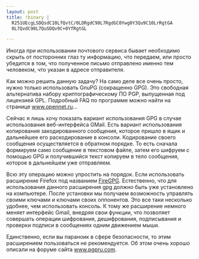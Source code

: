 ```yaml
--- 
layout: post
title: !binary |
  R251UEcgLSDQsdC10LfQvtC/0LDRgdC90L7RgdGC0Ywg0Y3Qu9C10LrRgtGA
  0L7QvdC90L7QuSDQv9C+0YfRgtGL

---
```

Иногда при использовании почтового сервиса бывает необходимо скрыть от посторонних глаз ту информацию, что передаем, или просто убедится в том, что полученное письмо отправлено именно тем человеком, что указан в адресе отправителя.

Как можно решить данную задачу? На само деле все очень просто, нужно только использовать GnuPG (сокращенно GPG). Это свободная альтернатива набору криптографическому ПО PGP, выпущенная под лицензией GPL. Подробный FAQ по программе можно найти на странице <a href="http://www.opennet.ru/docs/RUS/gpg_faq/">www.opennet.ru</a>...

<!--more-->

Сейчас я лишь хочу показать вариант использования GPG в случае использования веб-интерфейса GMail. Есть вариант использования копирования закодированного сообщения, которое пришло в ящик и дальнейшее его раскодирование в консоли. Кодирование своего сообщения осуществляется в обратном порядке. То есть сначала формируем само сообщение в текстовом файле, затем его шифруем с помощью GPG и получившийся текст копируем в тело сообщения, которое в дальнейшем уже отправляем.

Всю эту операцию можно упростить на порядок. Если использовать расширение Firefox под названием <a href="https://addons.mozilla.org/ru/firefox/addon/4645">FireGPG</a>. Естественно, что для использования данного расширения gpg должно быть уже установлено на компьютере. После установки мы получаем возможность управлять своими ключами и ключами своих оппонентов. Это все таки несколько удобнее, чем использовать консоль. К тому же расширение немного меняет интерфейс Gmail, внедряя свои функции, что позволяет совершать операции шифрования, дешифрования, подписывания и проверки подписи в сообщениях одним движением мыши.

Единственно, если вы параноик в сфере безопасности, то этим расширением пользоваться не рекомендуется. Об этом очень хорошо описали на форуме сайта <a href="http://www.pgpru.com/forum/rasshirenijaidopolnenija/pidgingpgestjliplagindljasovmestnojjraboty">www.pgpru.com</a>.
